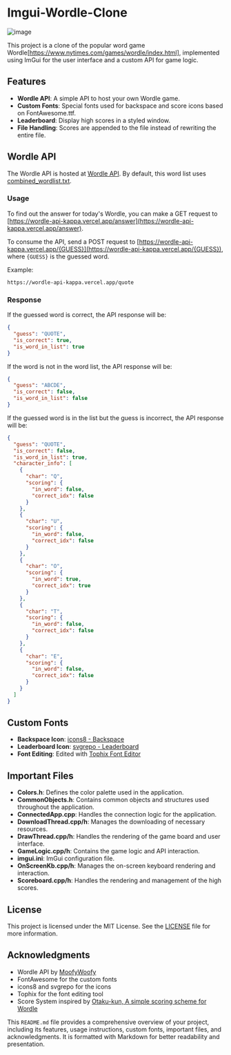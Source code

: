 
# Imgui-Wordle-Clone
![image](https://github.com/user-attachments/assets/6e88bd17-fe55-4f8d-b3df-11cc39591778)


This project is a clone of the popular word game Wordle[https://www.nytimes.com/games/wordle/index.html], implemented using ImGui for the user interface and a custom API for game logic.

## Features

- **Wordle API**: A simple API to host your own Wordle game.
- **Custom Fonts**: Special fonts used for backspace and score icons based on FontAwesome.ttf.
- **Leaderboard**: Display high scores in a styled window.
- **File Handling**: Scores are appended to the file instead of rewriting the entire file.

## Wordle API

The Wordle API is hosted at [Wordle API](https://gitlab.com/MoofyWoofy/wordle-api). By default, this word list uses [combined_wordlist.txt](https://github.com/Kinkelin/WordleCompetition/blob/main/data/official/combined_wordlist.txt).

### Usage

To find out the answer for today's Wordle, you can make a GET request to [https://wordle-api-kappa.vercel.app/answer](https://wordle-api-kappa.vercel.app/answer).

To consume the API, send a POST request to [https://wordle-api-kappa.vercel.app/{GUESS}](https://wordle-api-kappa.vercel.app/{GUESS}), where `{GUESS}` is the guessed word.

Example:
```
https://wordle-api-kappa.vercel.app/quote
```

### Response

If the guessed word is correct, the API response will be:
```json
{
  "guess": "QUOTE",
  "is_correct": true,
  "is_word_in_list": true
}
```

If the word is not in the word list, the API response will be:
```json
{
  "guess": "ABCDE",
  "is_correct": false,
  "is_word_in_list": false
}
```

If the guessed word is in the list but the guess is incorrect, the API response will be:
```json
{
  "guess": "QUOTE",
  "is_correct": false,
  "is_word_in_list": true,
  "character_info": [
    {
      "char": "Q",
      "scoring": {
        "in_word": false,
        "correct_idx": false
      }
    },
    {
      "char": "U",
      "scoring": {
        "in_word": false,
        "correct_idx": false
      }
    },
    {
      "char": "O",
      "scoring": {
        "in_word": true,
        "correct_idx": true
      }
    },
    {
      "char": "T",
      "scoring": {
        "in_word": false,
        "correct_idx": false
      }
    },
    {
      "char": "E",
      "scoring": {
        "in_word": false,
        "correct_idx": false
      }
    }
  ]
}
```

## Custom Fonts

- **Backspace Icon**: [icons8 - Backspace](https://icons8.com/icons/set/backspace)
- **Leaderboard Icon**: [svgrepo - Leaderboard](https://www.svgrepo.com/svg/487506/leaderboard)
- **Font Editing**: Edited with [Tophix Font Editor](https://tophix.com/font-tools/font-editor)

## Important Files

- **Colors.h**: Defines the color palette used in the application.
- **CommonObjects.h**: Contains common objects and structures used throughout the application.
- **ConnectedApp.cpp**: Handles the connection logic for the application.
- **DownloadThread.cpp/h**: Manages the downloading of necessary resources.
- **DrawThread.cpp/h**: Handles the rendering of the game board and user interface.
- **GameLogic.cpp/h**: Contains the game logic and API interaction.
- **imgui.ini**: ImGui configuration file.
- **OnScreenKb.cpp/h**: Manages the on-screen keyboard rendering and interaction.
- **Scoreboard.cpp/h**: Handles the rendering and management of the high scores.

## License

This project is licensed under the MIT License. See the [LICENSE](LICENSE) file for more information.

## Acknowledgments

- Wordle API by [MoofyWoofy](https://gitlab.com/MoofyWoofy/wordle-api)
- FontAwesome for the custom fonts
- icons8 and svgrepo for the icons
- Tophix for the font editing tool
- Score System inspired by [Otaku-kun, A simple scoring scheme for Wordle](https://www.haibane.info/2022/01/12/a-simple-scoring-scheme-for-wordle)

This `README.md` file provides a comprehensive overview of your project, including its features, usage instructions, custom fonts, important files, and acknowledgments. It is formatted with Markdown for better readability and presentation.
